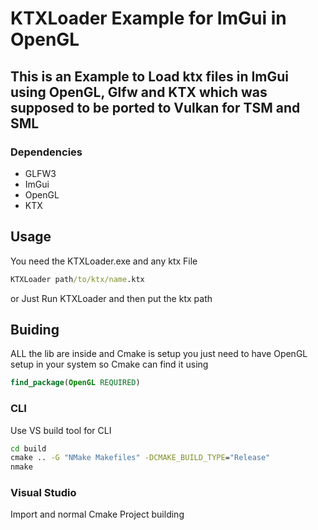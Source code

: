 # KTXLoader Example for ImGui in OpenGL 

## This is an Example to Load ktx files in ImGui using OpenGL, Glfw and KTX which was supposed to be ported to Vulkan for TSM and SML

### Dependencies
- GLFW3
- ImGui
- OpenGL
- KTX

## Usage
You need the KTXLoader.exe and any ktx File
```cmd
KTXLoader path/to/ktx/name.ktx
```
or Just Run KTXLoader and then put the ktx path

## Buiding
ALL the lib are inside and Cmake is setup you just need to have OpenGL setup in your system so Cmake can find it using 
```Cmake 
find_package(OpenGL REQUIRED)
```
### CLI
Use VS build tool for CLI
```cmd
cd build
cmake .. -G "NMake Makefiles" -DCMAKE_BUILD_TYPE="Release"
nmake
```
### Visual Studio
Import and normal Cmake Project building
